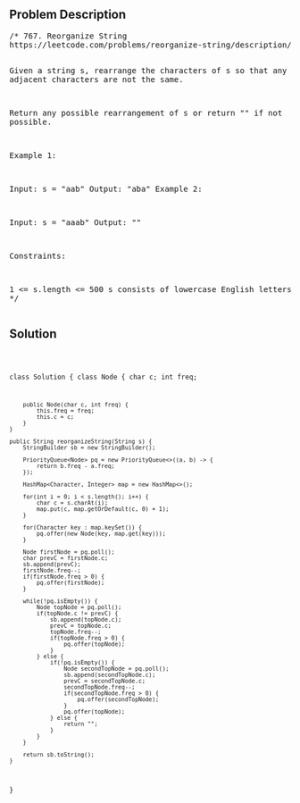 <!--
<style>
  body { font-family: Arial, sans-serif; }
  .container { max-width: 400px; margin: 50px; padding: 10px; }
  .comment-block { background-color: #f9f9f9; padding: 10px; border-left: 5px solid #ccc; max-width: 400px; margin: 50px; overflow-wrap: break-word; white-space: pre-wrap; }
  .code-block { background-color: #f4f4f4; padding: 10px; border: 1px solid #ddd; }
</style>
-->

<div class='container'>
<h2>Problem Description</h2>
<div class='comment-block'>
<pre>
/* 767. Reorganize String
https://leetcode.com/problems/reorganize-string/description/

Given a string s, rearrange the characters of s so that any two adjacent 
characters are not the same.

Return any possible rearrangement of s or return "" if not possible.
 

Example 1:

Input: s = "aab"
Output: "aba"
Example 2:

Input: s = "aaab"
Output: ""
 

Constraints:

1 <= s.length <= 500
s consists of lowercase English letters.
*/
</pre>
</div>

<h2>Solution</h2>
<div class='code-block'>
<pre><code class='language-java'>

class Solution {
    class Node {
        char c;
        int freq;

        public Node(char c, int freq) {
            this.freq = freq;
            this.c = c;
        }
    }

    public String reorganizeString(String s) {
        StringBuilder sb = new StringBuilder();

        PriorityQueue<Node> pq = new PriorityQueue<>((a, b) -> {
            return b.freq - a.freq;
        });

        HashMap<Character, Integer> map = new HashMap<>();

        for(int i = 0; i < s.length(); i++) {
            char c = s.charAt(i);
            map.put(c, map.getOrDefault(c, 0) + 1);
        }

        for(Character key : map.keySet()) {
            pq.offer(new Node(key, map.get(key)));
        }

        Node firstNode = pq.poll();
        char prevC = firstNode.c;
        sb.append(prevC);
        firstNode.freq--;
        if(firstNode.freq > 0) {
            pq.offer(firstNode);
        }

        while(!pq.isEmpty()) {
            Node topNode = pq.poll();
            if(topNode.c != prevC) {
                sb.append(topNode.c);
                prevC = topNode.c;
                topNode.freq--;
                if(topNode.freq > 0) {
                    pq.offer(topNode);
                }
            } else {
                if(!pq.isEmpty()) {
                    Node secondTopNode = pq.poll();
                    sb.append(secondTopNode.c);
                    prevC = secondTopNode.c;
                    secondTopNode.freq--;
                    if(secondTopNode.freq > 0) {
                        pq.offer(secondTopNode);
                    }
                    pq.offer(topNode);
                } else {
                    return "";
                }
            }
        }

        return sb.toString();
    }
}</code></pre>
</div>
</div>
